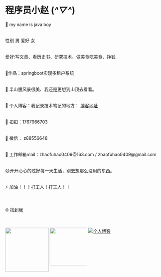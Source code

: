 # 程序员小赵 (*^▽^*)
<table> 🔭 my name is java boy </table>
<table>性别 男  爱好 女 </table>
<table> 爱好:写文章、看历史书、研究技术、做美食吃美食、挣钱</table>
<table> 🏡作品：springboot实现多租户系统</table>
<table>🌱 半山腰风景很美、我还是更想到山顶去看看。</table>
<table> 👯 个人博客：我记录技术笔记的地方： <a href=" https://nwjshm.cn/"> 博客地址</a> </table>
<table> 👬 扣扣：1767966703</table>
<table> 💬 微信： z88556648  </table>
<table> 💬 工作邮箱mail：zhaofuhao0409@163.com / zhaofuhao0409@gmail.com </table>    

<table> 😄开开心心的过好每一天生活，别去想那么没用的东西。</table>
<table> ⚡ 加油！！！打工人！打工人！！</table>
<table></table>      
<table>🌐 找到我</table> 
<table></table>       
<a href="https://nwjshm.cn/"><img alt="个人博客" src="https://zfh-tuchuang.oss-cn-shanghai.aliyuncs.com/LightPicture/2023/05/733c4c3fcb7077ca.svg"/></a> 

 

<img align="left" height="140px" src="https://github-readme-stats.vercel.app/api?username=zhaofuhao&hide_title=true&hide_border=true&show_icons=true&include_all_commits=true&line_height=21&bg_color=0,EC6C6C,FFD479,FFFC79,73FA79&theme=graywhite&locale=cn" />
<img align="left" height="120px" src="https://github-readme-stats.vercel.app/api/top-langs/?username=zhaofuhao&hide_title=true&hide_border=true&layout=compact&bg_color=0,73FA79,73FDFF,D783FF&theme=graywhite&locale=cn" />
    

